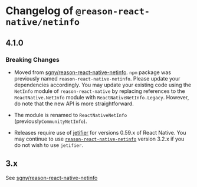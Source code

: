 # Changelog of `@reason-react-native/netinfo`

## 4.1.0

### Breaking Changes

- Moved from
  [sgny/reason-react-native-netinfo](https://github.com/sgny/reason-react-native-netinfo#readme).
  `npm` package was previously named `reason-react-native-netinfo`. Please
  update your dependencies accordingly. You may update your existing code using
  the `NetInfo` module of `reason-react-native` by replacing references to the
  `ReactNative.NetInfo` module with `ReactNativeNetInfo.Legacy`. However, do
  note that the new API is more straightforward.

- The module is renamed to `ReactNativeNetInfo` (previously`CommunityNetInfo`).

- Releases require use of [jetifier](https://github.com/mikehardy/jetifier) for
  versions 0.59.x of React Native. You may continue to use
  [`reason-react-native-netinfo`](https://www.npmjs.com/package/reason-react-native-netinfo)
  version 3.2.x if you do not wish to use `jetifier`.

## 3.x

See
[sgny/reason-react-native-netinfo](https://github.com/sgny/reason-react-native-netinfo/tree/3.2.4])
